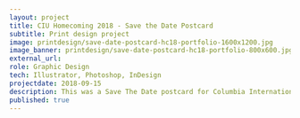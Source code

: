 ```yaml
---
layout: project
title: CIU Homecoming 2018 - Save the Date Postcard
subtitle: Print design project
image: printdesign/save-date-postcard-hc18-portfolio-1600x1200.jpg
image_banner: printdesign/save-date-postcard-hc18-portfolio-800x600.jpg
external_url:
role: Graphic Design
tech: Illustrator, Photoshop, InDesign
projectdate: 2018-09-15
description: This was a Save The Date postcard for Columbia International University Homecoming 2018.
published: true
---
```


<!-- ### Overview
 
### Concept 

### Architecture

### Wireframes

### Mockups -->
